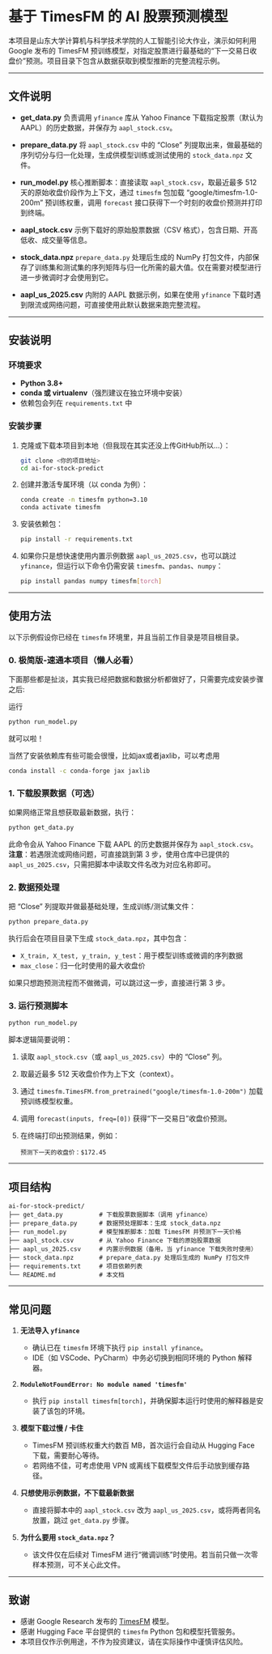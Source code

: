 # 基于 TimesFM 的 AI 股票预测模型

本项目是山东大学计算机与科学技术学院的人工智能引论大作业，演示如何利用 Google 发布的 TimesFM 预训练模型，对指定股票进行最基础的“下一交易日收盘价”预测。项目目录下包含从数据获取到模型推断的完整流程示例。

---

## 文件说明

* **get\_data.py**
  负责调用 `yfinance` 库从 Yahoo Finance 下载指定股票（默认为 AAPL）的历史数据，并保存为 `aapl_stock.csv`。

* **prepare\_data.py**
  将 `aapl_stock.csv` 中的 “Close” 列提取出来，做最基础的序列切分与归一化处理，生成供模型训练或测试使用的 `stock_data.npz` 文件。

* **run\_model.py**
  核心推断脚本：直接读取 `aapl_stock.csv`，取最近最多 512 天的原始收盘价段作为上下文，通过 `timesfm` 包加载 “google/timesfm-1.0-200m” 预训练权重，调用 `forecast` 接口获得下一个时刻的收盘价预测并打印到终端。

* **aapl\_stock.csv**
  示例下载好的原始股票数据（CSV 格式），包含日期、开高低收、成交量等信息。

* **stock\_data.npz**
  `prepare_data.py` 处理后生成的 NumPy 打包文件，内部保存了训练集和测试集的序列矩阵与归一化所需的最大值。仅在需要对模型进行进一步微调时才会使用到它。

* **aapl\_us\_2025.csv**
  内附的 AAPL 数据示例，如果在使用 `yfinance` 下载时遇到限流或网络问题，可直接使用此默认数据来跑完整流程。

---

## 安装说明

### 环境要求

* **Python 3.8+**
* **conda 或 virtualenv**（强烈建议在独立环境中安装）
* 依赖包会列在 `requirements.txt` 中

### 安装步骤

1. 克隆或下载本项目到本地（但我现在其实还没上传GitHub所以...）：

   ```bash
   git clone <你的项目地址>
   cd ai-for-stock-predict
   ```

2. 创建并激活专属环境（以 conda 为例）：

   ```bash
   conda create -n timesfm python=3.10
   conda activate timesfm
   ```

3. 安装依赖包：

   ```bash
   pip install -r requirements.txt
   ```


4. 如果你只是想快速使用内置示例数据 `aapl_us_2025.csv`，也可以跳过 `yfinance`，但运行以下命令仍需安装 `timesfm`、`pandas`、`numpy`：

   ```bash
   pip install pandas numpy timesfm[torch]
   ```
  
---

## 使用方法

以下示例假设你已经在 `timesfm` 环境里，并且当前工作目录是项目根目录。

### 0. 极简版-速通本项目（懒人必看）

下面那些都是扯淡，其实我已经把数据和数据分析都做好了，只需要完成安装步骤之后:

运行

```bash
python run_model.py
```

就可以啦！

当然了安装依赖库有些可能会很慢，比如jax或者jaxlib，可以考虑用

```bash
conda install -c conda-forge jax jaxlib
```

### 1. 下载股票数据（可选）

如果网络正常且想获取最新数据，执行：

```bash
python get_data.py
```

此命令会从 Yahoo Finance 下载 AAPL 的历史数据并保存为 `aapl_stock.csv`。
**注意**：若遇限流或网络问题，可直接跳到第 3 步，使用仓库中已提供的 `aapl_us_2025.csv`，只需把脚本中读取文件名改为对应名称即可。

### 2. 数据预处理

把 “Close” 列提取并做最基础处理，生成训练/测试集文件：

```bash
python prepare_data.py
```

执行后会在项目目录下生成 `stock_data.npz`，其中包含：

* `X_train, X_test, y_train, y_test`：用于模型训练或微调的序列数据
* `max_close`：归一化时使用的最大收盘价

如果只想跑预测流程而不做微调，可以跳过这一步，直接进行第 3 步。

### 3. 运行预测脚本

```bash
python run_model.py
```

脚本逻辑简要说明：

1. 读取 `aapl_stock.csv`（或 `aapl_us_2025.csv`）中的 “Close” 列。
2. 取最近最多 512 天收盘价作为上下文（context）。
3. 通过 `timesfm.TimesFM.from_pretrained("google/timesfm-1.0-200m")` 加载预训练模型权重。
4. 调用 `forecast(inputs, freq=[0])` 获得“下一交易日”收盘价预测。
5. 在终端打印出预测结果，例如：

   ```
   预测下一天的收盘价：$172.45
   ```

---

## 项目结构

```
ai-for-stock-predict/
├── get_data.py          # 下载股票数据脚本（调用 yfinance）
├── prepare_data.py      # 数据预处理脚本：生成 stock_data.npz
├── run_model.py         # 模型推断脚本：加载 TimesFM 并预测下一天价格
├── aapl_stock.csv       # 从 Yahoo Finance 下载的原始股票数据
├── aapl_us_2025.csv     # 内置示例数据（备用，当 yfinance 下载失败时使用）
├── stock_data.npz       # prepare_data.py 处理后生成的 NumPy 打包文件
├── requirements.txt     # 项目依赖列表
└── README.md            # 本文档
```

---

## 常见问题

1. **无法导入 `yfinance`**

   * 确认已在 `timesfm` 环境下执行 `pip install yfinance`。
   * IDE（如 VSCode、PyCharm）中务必切换到相同环境的 Python 解释器。

2. **`ModuleNotFoundError: No module named 'timesfm'`**

   * 执行 `pip install timesfm[torch]`，并确保脚本运行时使用的解释器是安装了该包的环境。

3. **模型下载过慢 / 卡住**

   * TimesFM 预训练权重大约数百 MB，首次运行会自动从 Hugging Face 下载，需要耐心等待。
   * 若网络不佳，可考虑使用 VPN 或离线下载模型文件后手动放到缓存路径。

4. **只想使用示例数据，不下载最新数据**

   * 直接将脚本中的 `aapl_stock.csv` 改为 `aapl_us_2025.csv`，或将两者同名放置，跳过 `get_data.py` 步骤。

5. **为什么要用 `stock_data.npz`？**

   * 该文件仅在后续对 TimesFM 进行“微调训练”时使用。若当前只做一次零样本预测，可不关心此文件。

---

## 致谢

* 感谢 Google Research 发布的 [TimesFM](https://github.com/google-research/timesfm) 模型。
* 感谢 Hugging Face 平台提供的 `timesfm` Python 包和模型托管服务。
* 本项目仅作示例用途，不作为投资建议，请在实际操作中谨慎评估风险。

